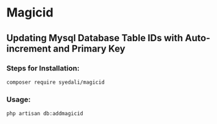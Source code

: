 # Magicid
## Updating Mysql Database Table IDs with Auto-increment and Primary Key

### Steps for Installation:
```
composer require syedali/magicid
```

### Usage:
```
php artisan db:addmagicid
   
  
  


